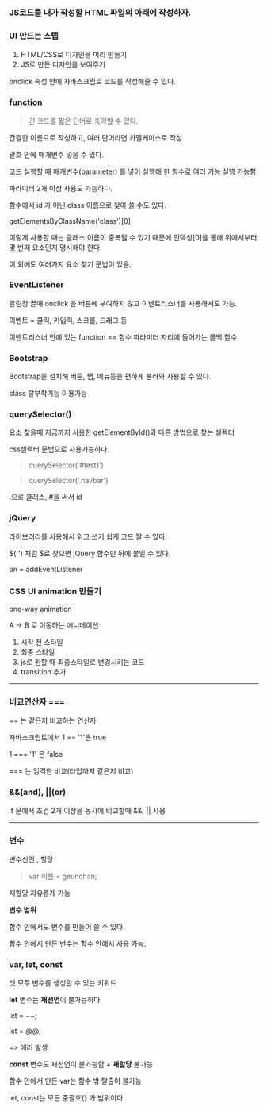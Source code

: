 ### JS코드를 내가 작성할 HTML 파일의 아래에 작성하자.


### UI 만드는 스텝

1. HTML/CSS로 디자인을 미리 만들기
2. JS로 만든 디자인을 보여주기

onclick 속성 안에 자바스크립트 코드를 작성해줄 수 있다.

### function

> 긴 코드를 짧은 단어로 축약할 수 있다.

간결한 이름으로 작성하고, 여러 단어라면 카멜케이스로 작성

괄호 안에 매개변수 넣을 수 있다.

코드 실행할 때 매개변수(parameter) 를 넣어 실행해 한 함수로 여러 기능 실행 가능함

파라미터 2개 이상 사용도 가능하다.

함수에서 id 가 아닌 class 이름으로 찾아 쓸 수도 있다.

getElementsByClassName('class')[0]

이렇게 사용할 때는 클래스 이름이 중복될 수 있기 때문에 인덱싱[0]을 통해 위에서부터 몇 번째 요소인지 명시해야 한다.

이 외에도 여러가지 요소 찾기 문법이 있음.

### EventListener

알림창 끌때 onclick 을 버튼에 부여하지 않고 이벤트리스너를 사용해서도 가능.

이벤트 = 클릭, 키입력, 스크롤, 드래그 등

이벤트리스너 안에 있는 function == 함수 파라미터 자리에 들어가는 콜백 함수


### Bootstrap

Bootstrap을 설치해 버튼, 탭, 메뉴등을 편하게 불러와 사용할  수 있다.

class 탈부착기능 이용가능

### querySelector()

요소 찾을때 지금까지 사용한 getElementById()와 다른 방법으로 찾는 셀렉터

css셀렉터 문법으로 사용가능하다.

> querySelector('#test1')

> querySelector('.navbar')

.으로 클래스, #을 써서 id

### jQuery

라이브러리를 사용해서 읽고 쓰기 쉽게 코드 짤 수 있다.

$('') 처럼 $로 찾으면 jQuery 함수만 뒤에 붙일 수 있다.

on = addEventListener

### CSS UI animation 만들기

one-way animation

A -> B 로 이동하는 애니메이션

1. 시작 전 스타일
2. 최종 스타일
3. js로 원할 때 최종스타일로 변경시키는 코드
4. transition 추가

--- 

### 비교연산자 ===

== 는 같은지 비교하는 연산자

자바스크립트에서 1 == '1'은 true

1 === '1' 은 false

=== 는 엄격한 비교(타입까지 같은지 비교)

### &&(and), ||(or)

if 문에서 조건 2개 이상을 동시에 비교할때 &&, || 사용

--- 

### 변수

변수선언 , 할당

> var 이름 = geunchan;

재할당 자유롭게 가능

**변수 범위**

함수 안에서도 변수를 만들어 쓸 수 있다.

함수 안에서 만든 변수는 함수 안에서 사용 가능.

### var, let, const

셋 모두 변수를 생성할 수 있는 키워드

**let** 변수는 **재선언**이 불가능하다.

let = ~~;

let = @@; 

=> 에러 발생

**const** 변수도 재선언이 불가능함 + **재할당** 불가능

함수 안에서 만든 var는 함수 밖 탈출이 불가능

let, const는 모든 중괄호{} 가 범위이다.

